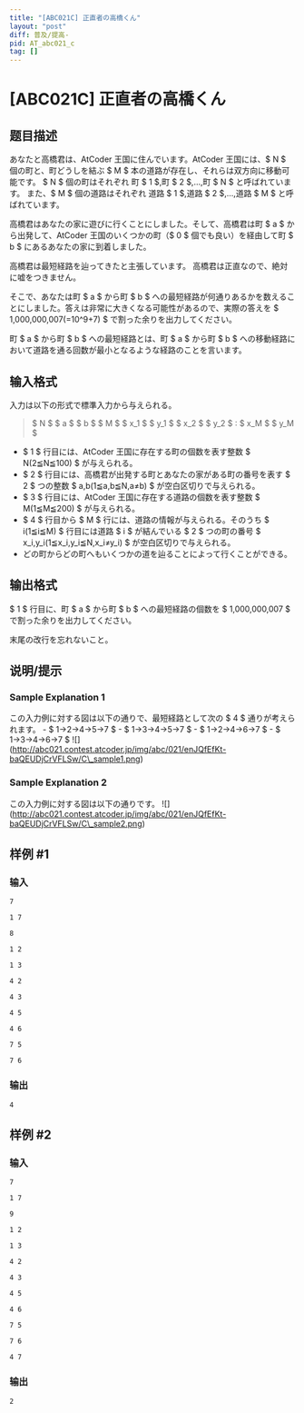 ```yaml
---
title: "[ABC021C] 正直者の高橋くん"
layout: "post"
diff: 普及/提高-
pid: AT_abc021_c
tag: []
---
```


# [ABC021C] 正直者の高橋くん

## 题目描述

[problemUrl]: https://atcoder.jp/contests/abc021/tasks/abc021_c

あなたと高橋君は、AtCoder 王国に住んでいます。AtCoder 王国には、$ N $ 個の町と、町どうしを結ぶ $ M $ 本の道路が存在し、それらは双方向に移動可能です。 $ N $ 個の町はそれぞれ 町 $ 1 $,町 $ 2 $,…,町 $ N $ と呼ばれています。 また、$ M $ 個の道路はそれぞれ 道路 $ 1 $,道路 $ 2 $,…,道路 $ M $ と呼ばれています。

高橋君はあなたの家に遊びに行くことにしました。そして、高橋君は町 $ a $ から出発して、AtCoder 王国のいくつかの町（$ 0 $ 個でも良い）を経由して町 $ b $ にあるあなたの家に到着しました。

高橋君は最短経路を辿ってきたと主張しています。 高橋君は正直なので、絶対に嘘をつきません。

そこで、あなたは町 $ a $ から町 $ b $ への最短経路が何通りあるかを数えることにしました。答えは非常に大きくなる可能性があるので、実際の答えを $ 1,000,000,007(=10^9+7) $ で割った余りを出力してください。

町 $ a $ から町 $ b $ への最短経路とは、町 $ a $ から町 $ b $ への移動経路において道路を通る回数が最小となるような経路のことを言います。

## 输入格式

入力は以下の形式で標準入力から与えられる。

> $ N $ $ a $ $ b $ $ M $ $ x_1 $ $ y_1 $ $ x_2 $ $ y_2 $ : $ x_M $ $ y_M $

- $ 1 $ 行目には、AtCoder 王国に存在する町の個数を表す整数 $ N(2≦N≦100) $ が与えられる。
- $ 2 $ 行目には、高橋君が出発する町とあなたの家がある町の番号を表す $ 2 $ つの整数 $ a,b(1≦a,b≦N,a≠b) $ が空白区切りで与えられる。
- $ 3 $ 行目には、AtCoder 王国に存在する道路の個数を表す整数 $ M(1≦M≦200) $ が与えられる。
- $ 4 $ 行目から $ M $ 行には、道路の情報が与えられる。そのうち $ i(1≦i≦M) $ 行目には道路 $ i $ が結んでいる $ 2 $ つの町の番号 $ x_i,y_i(1≦x_i,y_i≦N,x_i≠y_i) $ が空白区切りで与えられる。
- どの町からどの町へもいくつかの道を辿ることによって行くことができる。

## 输出格式

$ 1 $ 行目に、町 $ a $ から町 $ b $ への最短経路の個数を $ 1,000,000,007 $ で割った余りを出力してください。

末尾の改行を忘れないこと。

## 说明/提示

### Sample Explanation 1

この入力例に対する図は以下の通りで、最短経路として次の $ 4 $ 通りが考えられます。 - $ 1→2→4→5→7 $ - $ 1→3→4→5→7 $ - $ 1→2→4→6→7 $ - $ 1→3→4→6→7 $ !\[\](http://abc021.contest.atcoder.jp/img/abc/021/enJQfEfKt-baQEUDjCrVFLSw/C\_sample1.png)

### Sample Explanation 2

この入力例に対する図は以下の通りです。 !\[\](http://abc021.contest.atcoder.jp/img/abc/021/enJQfEfKt-baQEUDjCrVFLSw/C\_sample2.png)

## 样例 #1

### 输入

```
7
1 7
8
1 2
1 3
4 2
4 3
4 5
4 6
7 5
7 6
```

### 输出

```
4
```

## 样例 #2

### 输入

```
7
1 7
9
1 2
1 3
4 2
4 3
4 5
4 6
7 5
7 6
4 7
```

### 输出

```
2
```

